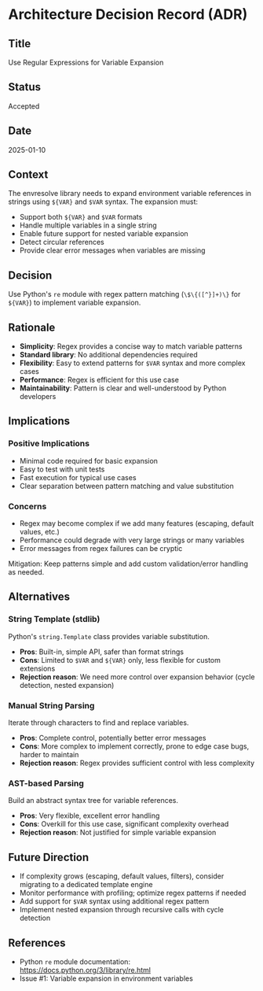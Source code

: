 # Architecture Decision Record (ADR)

## Title

Use Regular Expressions for Variable Expansion

## Status

Accepted

## Date

2025-01-10

## Context

The envresolve library needs to expand environment variable references in strings using `${VAR}` and `$VAR` syntax. The expansion must:

- Support both `${VAR}` and `$VAR` formats
- Handle multiple variables in a single string
- Enable future support for nested variable expansion
- Detect circular references
- Provide clear error messages when variables are missing

## Decision

Use Python's `re` module with regex pattern matching (`\$\{([^}]+)\}` for `${VAR}`) to implement variable expansion.

## Rationale

- **Simplicity**: Regex provides a concise way to match variable patterns
- **Standard library**: No additional dependencies required
- **Flexibility**: Easy to extend patterns for `$VAR` syntax and more complex cases
- **Performance**: Regex is efficient for this use case
- **Maintainability**: Pattern is clear and well-understood by Python developers

## Implications

### Positive Implications

- Minimal code required for basic expansion
- Easy to test with unit tests
- Fast execution for typical use cases
- Clear separation between pattern matching and value substitution

### Concerns

- Regex may become complex if we add many features (escaping, default values, etc.)
- Performance could degrade with very large strings or many variables
- Error messages from regex failures can be cryptic

Mitigation: Keep patterns simple and add custom validation/error handling as needed.

## Alternatives

### String Template (stdlib)

Python's `string.Template` class provides variable substitution.

- **Pros**: Built-in, simple API, safer than format strings
- **Cons**: Limited to `$VAR` and `${VAR}` only, less flexible for custom extensions
- **Rejection reason**: We need more control over expansion behavior (cycle detection, nested expansion)

### Manual String Parsing

Iterate through characters to find and replace variables.

- **Pros**: Complete control, potentially better error messages
- **Cons**: More complex to implement correctly, prone to edge case bugs, harder to maintain
- **Rejection reason**: Regex provides sufficient control with less complexity

### AST-based Parsing

Build an abstract syntax tree for variable references.

- **Pros**: Very flexible, excellent error handling
- **Cons**: Overkill for this use case, significant complexity overhead
- **Rejection reason**: Not justified for simple variable expansion

## Future Direction

- If complexity grows (escaping, default values, filters), consider migrating to a dedicated template engine
- Monitor performance with profiling; optimize regex patterns if needed
- Add support for `$VAR` syntax using additional regex pattern
- Implement nested expansion through recursive calls with cycle detection

## References

- Python `re` module documentation: https://docs.python.org/3/library/re.html
- Issue #1: Variable expansion in environment variables
